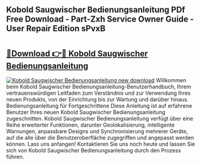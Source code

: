 ## Kobold Saugwischer Bedienungsanleitung PDf Free Download - Part-Zxh Service Owner Guide - User Repair Edition sPvxB

# <h2><a href="http://df3tkgh.blite.top/?on=Kobold+Saugwischer+Bedienungsanleitung">🔗Download 👉🔴 Kobold Saugwischer Bedienungsanleitung</a></h2>

[![Kobold Saugwischer Bedienungsanleitung new download](https://i.imgur.com/lujVjoI.png)](http://df3tkgh.blite.top/?on=Kobold+Saugwischer+Bedienungsanleitung)
Willkommen beim Kobold Saugwischer Bedienungsanleitung-Benutzerhandbuch, Ihrem vertrauenswürdigen Leitfaden zum Verständnis und zur Verwendung Ihres neuen Produkts, von der Einrichtung bis zur Wartung und darüber hinaus. Bedienungsanleitung für Fortgeschrittene Diese Anleitung ist auf erfahrene Benutzer Ihres neuen Kobold Saugwischer Bedienungsanleitung zugeschnitten. Kobold Saugwischer Bedienungsanleitung verfügt über eine Reihe erweiterter Funktionen, darunter Geolokalisierung, intelligente Warnungen, anpassbare Designs und Synchronisierung mehrerer Geräte, auf die alle über die Benutzeroberfläche zugegriffen und angepasst werden können. Lass uns anfangen! Kontaktieren Sie uns noch heute und lassen Sie sich von Kobold Saugwischer Bedienungsanleitung durch den Prozess führen.
